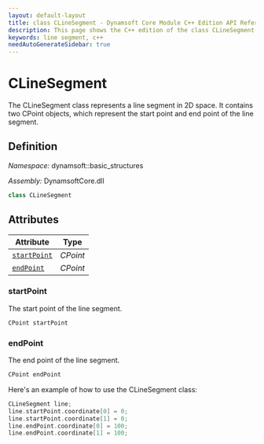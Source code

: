 ```yaml
---
layout: default-layout
title: class CLineSegment - Dynamsoft Core Module C++ Edition API Reference
description: This page shows the C++ edition of the class CLineSegment in Dynamsoft Core Module.
keywords: line segment, c++
needAutoGenerateSidebar: true
---
```


# CLineSegment

The CLineSegment class represents a line segment in 2D space. It contains two CPoint objects, which represent the start point and end point of the line segment.

## Definition

*Namespace:* dynamsoft::basic_structures

*Assembly:* DynamsoftCore.dll

```cpp
class CLineSegment
```

## Attributes

| Attribute | Type |
|---------- | ---- |
| [`startPoint`](#startPoint) | *CPoint* |
| [`endPoint`](#endPoint) | *CPoint* |

### startPoint

The start point of the line segment.

```cpp
CPoint startPoint
```

### endPoint

The end point of the line segment.

```cpp
CPoint endPoint
```

Here's an example of how to use the CLineSegment class:

```cpp
CLineSegment line;
line.startPoint.coordinate[0] = 0;
line.startPoint.coordinate[1] = 0;
line.endPoint.coordinate[0] = 100;
line.endPoint.coordinate[1] = 100;
```
